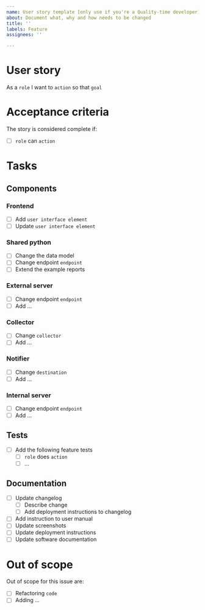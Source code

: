 ```yaml
---
name: User story template [only use if you're a Quality-time developer]
about: Document what, why and how needs to be changed
title: ''
labels: Feature
assignees: ''

---
```


# User story

As a `role` I want to `action` so that `goal`

# Acceptance criteria

The story is considered complete if:
- [ ] `role` can `action`

# Tasks

## Components

### Frontend

- [ ] Add `user interface element`
- [ ] Update `user interface element`

###  Shared python

- [ ] Change the data model
- [ ] Change endpoint `endpoint`
- [ ] Extend the example reports

### External server

- [ ] Change endpoint `endpoint`
- [ ] Add ...

### Collector

- [ ] Change `collector`
- [ ] Add ...

### Notifier 

- [ ] Change `destination`
- [ ] Add ...

### Internal server

- [ ] Change endpoint `endpoint`
- [ ] Add ...

## Tests

- [ ] Add the following feature tests
  - [ ] `role` does `action`
  - [ ] ...

## Documentation

- [ ] Update changelog
  - [ ] Describe change
  - [ ] Add deployment instructions to changelog
- [ ] Add instruction to user manual
- [ ] Update screenshots
- [ ] Update deployment instructions
- [ ] Update software documentation

# Out of scope

Out of scope for this issue are:
- [ ] Refactoring `code`
- [ ] Adding ...
